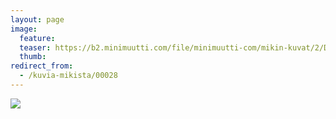 ```yaml
---
layout: page
image:
  feature:
  teaser: https://b2.minimuutti.com/file/minimuutti-com/mikin-kuvat/2/DSC08886-245px.jpg
  thumb:
redirect_from:
  - /kuvia-mikista/00028
---
```


![](https://b2.minimuutti.com/file/minimuutti-com/mikin-kuvat/2/DSC08886-800px.jpg)
